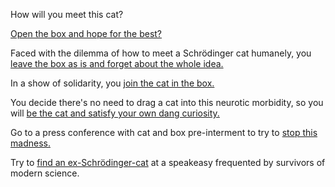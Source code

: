 How will you meet this cat?

[Open the box and hope for the best?](open-box/open-box.md)

Faced with the dilemma of how to meet a Schrödinger cat humanely, you
[leave the box as is and forget about the whole idea.](walk-away/walk-away.md)

In a show of solidarity, you [join the cat in the box.](join-the-cat/join-the-cat.md)

You decide there's no need to drag a cat into this neurotic morbidity,
so you will [be the cat and satisfy your own dang curiosity.](be-the-cat/be-the-cat.md)

Go to a press conference with cat and box pre-interment to try to
[stop this madness.](stop-the-cat/stop-the-cat.md)

Try to [find an ex-Schrödinger-cat](find-survivors/find-survivors.md) at
a speakeasy frequented by survivors of modern science.